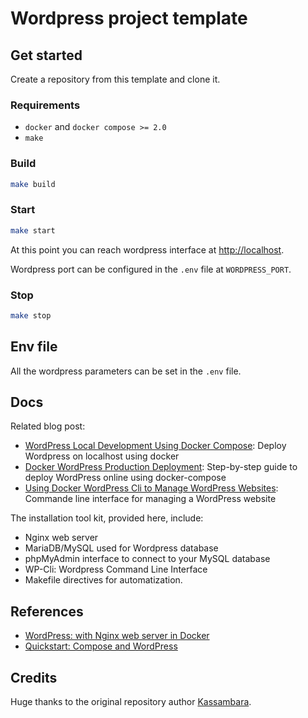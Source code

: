 # Wordpress project template

## Get started

Create a repository from this template and clone it.

### Requirements

- `docker` and `docker compose >= 2.0`
- `make`

### Build

```sh
make build
```

### Start

```sh
make start
```

At this point you can reach wordpress interface at <http://localhost>.

Wordpress port can be configured in the `.env` file at `WORDPRESS_PORT`.

### Stop

```sh
make stop
```

## Env file

All the wordpress parameters can be set in the `.env` file.

## Docs

Related blog post:

- [WordPress Local Development Using Docker
    Compose](https://www.datanovia.com/en/lessons/wordpress-local-development-using-docker-compose/):
    Deploy Wordpress on localhost using docker
- [Docker WordPress Production
    Deployment](https://www.datanovia.com/en/lessons/docker-wordpress-production-deployment/):
    Step-by-step guide to deploy WordPress online using docker-compose
- [Using Docker WordPress Cli to Manage WordPress
    Websites](https://www.datanovia.com/en/lessons/using-docker-wordpress-cli-to-manage-wordpress-websites/):
    Commande line interface for managing a WordPress website

The installation tool kit, provided here, include:

- Nginx web server
- MariaDB/MySQL used for Wordpress database
- phpMyAdmin interface to connect to your MySQL database
- WP-Cli: Wordpress Command Line Interface
- Makefile directives for automatization.

## References

- [WordPress: with Nginx web server in
    Docker](https://github.com/mjstealey/wordpress-nginx-docker)
- [Quickstart: Compose and
    WordPress](https://docs.docker.com/compose/wordpress/)

## Credits

Huge thanks to the original repository author [Kassambara](https://github.com/kassambara).
